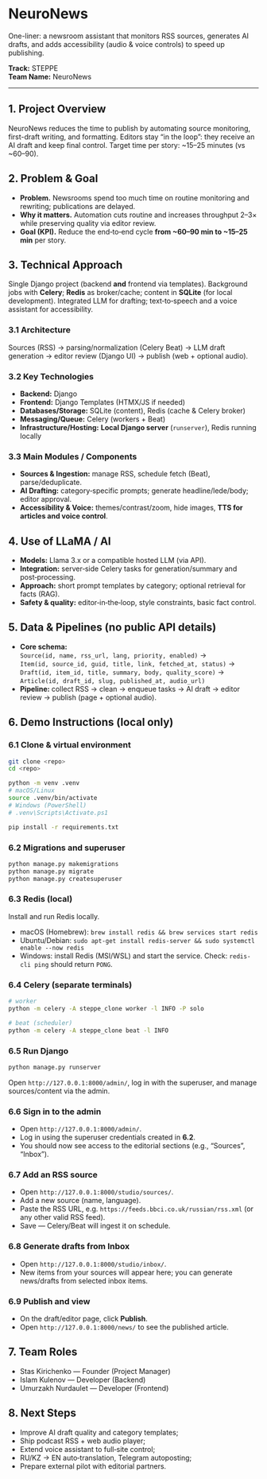 # NeuroNews
One-liner: a newsroom assistant that monitors RSS sources, generates AI drafts, and adds accessibility (audio & voice controls) to speed up publishing.

**Track:** STEPPE  
**Team Name:** NeuroNews

---

## 1. Project Overview
NeuroNews reduces the time to publish by automating source monitoring, first-draft writing, and formatting. Editors stay “in the loop”: they receive an AI draft and keep final control. Target time per story: ~15–25 minutes (vs ~60–90).

## 2. Problem & Goal
- **Problem.** Newsrooms spend too much time on routine monitoring and rewriting; publications are delayed.  
- **Why it matters.** Automation cuts routine and increases throughput 2–3× while preserving quality via editor review.  
- **Goal (KPI).** Reduce the end‑to‑end cycle **from ~60–90 min to ~15–25 min** per story.

## 3. Technical Approach
Single Django project (backend **and** frontend via templates). Background jobs with **Celery**; **Redis** as broker/cache; content in **SQLite** (for local development). Integrated LLM for drafting; text‑to‑speech and a voice assistant for accessibility.

### 3.1 Architecture
Sources (RSS) → parsing/normalization (Celery Beat) → LLM draft generation → editor review (Django UI) → publish (web + optional audio).

### 3.2 Key Technologies
- **Backend:** Django  
- **Frontend:** Django Templates (HTMX/JS if needed)  
- **Databases/Storage:** SQLite (content), Redis (cache & Celery broker)  
- **Messaging/Queue:** Celery (workers + Beat)  
- **Infrastructure/Hosting:** **Local Django server** (`runserver`), Redis running locally

### 3.3 Main Modules / Components
- **Sources & Ingestion:** manage RSS, schedule fetch (Beat), parse/deduplicate.  
- **AI Drafting:** category‑specific prompts; generate headline/lede/body; editor approval.  
- **Accessibility & Voice:** themes/contrast/zoom, hide images, **TTS for articles and voice control**.

## 4. Use of LLaMA / AI
- **Models:** Llama 3.x or a compatible hosted LLM (via API).  
- **Integration:** server‑side Celery tasks for generation/summary and post‑processing.  
- **Approach:** short prompt templates by category; optional retrieval for facts (RAG).  
- **Safety & quality:** editor‑in‑the‑loop, style constraints, basic fact control.

## 5. Data & Pipelines (no public API details)
- **Core schema:**  
  `Source(id, name, rss_url, lang, priority, enabled)` →  
  `Item(id, source_id, guid, title, link, fetched_at, status)` →  
  `Draft(id, item_id, title, summary, body, quality_score)` →  
  `Article(id, draft_id, slug, published_at, audio_url)`  
- **Pipeline:** collect RSS → clean → enqueue tasks → AI draft → editor review → publish (page + optional audio).

## 6. Demo Instructions (local only)

### 6.1 Clone & virtual environment
```bash
git clone <repo>
cd <repo>

python -m venv .venv
# macOS/Linux
source .venv/bin/activate
# Windows (PowerShell)
# .venv\Scripts\Activate.ps1

pip install -r requirements.txt
```

### 6.2 Migrations and superuser
```bash
python manage.py makemigrations
python manage.py migrate
python manage.py createsuperuser
```

### 6.3 Redis (local)
Install and run Redis locally.
- macOS (Homebrew): `brew install redis && brew services start redis`
- Ubuntu/Debian: `sudo apt-get install redis-server && sudo systemctl enable --now redis`
- Windows: install Redis (MSI/WSL) and start the service.
Check: `redis-cli ping` should return `PONG`.

### 6.4 Celery (separate terminals)
```bash
# worker
python -m celery -A steppe_clone worker -l INFO -P solo

# beat (scheduler)
python -m celery -A steppe_clone beat -l INFO
```

### 6.5 Run Django
```bash
python manage.py runserver
```
Open `http://127.0.0.1:8000/admin/`, log in with the superuser, and manage sources/content via the admin.



### 6.6 Sign in to the admin
- Open `http://127.0.0.1:8000/admin/`.
- Log in using the superuser credentials created in **6.2**.
- You should now see access to the editorial sections (e.g., “Sources”, “Inbox”).

### 6.7 Add an RSS source
- Open `http://127.0.0.1:8000/studio/sources/`.
- Add a new source (name, language).
- Paste the RSS URL, e.g. `https://feeds.bbci.co.uk/russian/rss.xml` (or any other valid RSS feed).
- Save — Celery/Beat will ingest it on schedule.

### 6.8 Generate drafts from Inbox
- Open `http://127.0.0.1:8000/studio/inbox/`.
- New items from your sources will appear here; you can generate news/drafts from selected inbox items.



### 6.9 Publish and view
- On the draft/editor page, click **Publish**.
- Open `http://127.0.0.1:8000/news/` to see the published article.

## 7. Team Roles
- Stas Kirichenko — Founder (Project Manager)
- Islam Kulenov — Developer (Backend)
- Umurzakh Nurdaulet — Developer (Frontend)

## 8. Next Steps
- Improve AI draft quality and category templates;
- Ship podcast RSS + web audio player;
- Extend voice assistant to full‑site control;
- RU/KZ → EN auto‑translation, Telegram autoposting;
- Prepare external pilot with editorial partners.
